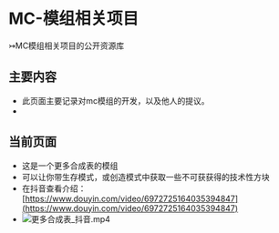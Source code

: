 # MC-模组相关项目
 ↣MC模组相关项目的公开资源库
## 主要内容
- 此页面主要记录对mc模组的开发，以及他人的提议。
-
## 当前页面
- 这是一个更多合成表的模组
- 可以让你带生存模式，或创造模式中获取一些不可获获得的技术性方块
- 在抖音查看介绍：[https://www.douyin.com/video/6972725164035394847](https://www.douyin.com/video/6972725164035394847)
- ![更多合成表_抖音.mp4](https://github.com/hyplant/MC_mod-feedback/blob/基岩版更多合成表/资源/视频/主页/更多合成表_抖音.mp4?raw=true)
